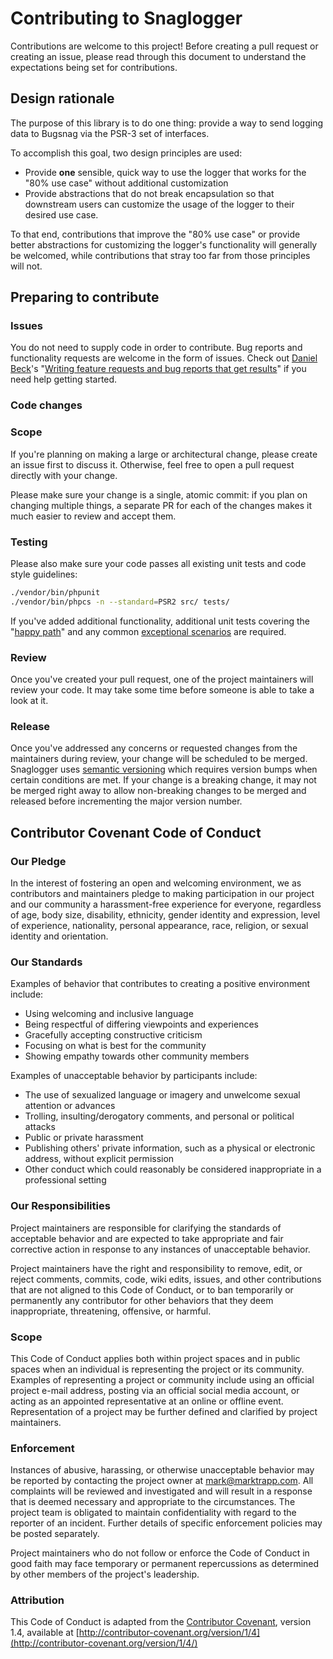 # Contributing to Snaglogger

Contributions are welcome to this project! Before creating a pull request or creating an issue, please read through this document to understand the expectations being set for contributions.

## Design rationale

The purpose of this library is to do one thing: provide a way to send logging data to Bugsnag via the PSR-3 set of interfaces.

To accomplish this goal, two design principles are used:

- Provide **one** sensible, quick way to use the logger that works for the "80% use case" without additional customization
- Provide abstractions that do not break encapsulation so that downstream users can customize the usage of the logger to their desired use case.

To that end, contributions that improve the "80% use case" or provide better abstractions for customizing the logger's functionality will generally be welcomed, while contributions that stray too far from those principles will not.

## Preparing to contribute

### Issues

You do not need to supply code in order to contribute. Bug reports and functionality requests are welcome in the form of issues. Check out [Daniel Beck](http://ddbeck.com)'s "[Writing feature requests and bug reports that get results](http://www.hackwriting.com/2012/09/19/writing-feature-requests-and-bug-reports-that-get-results-2/)" if you need help getting started.

### Code changes

### Scope

If you're planning on making a large or architectural change, please create an issue first to discuss it. Otherwise, feel free to open a pull request directly with your change.

Please make sure your change is a single, atomic commit: if you plan on changing multiple things, a separate PR for each of the changes makes it much easier to review and accept them.

### Testing

Please also make sure your code passes all existing unit tests and code style guidelines:

```sh
./vendor/bin/phpunit
./vendor/bin/phpcs -n --standard=PSR2 src/ tests/
```

If you've added additional functionality, additional unit tests covering the "[happy path](https://en.wikipedia.org/wiki/Happy_path)" and any common [exceptional scenarios](https://en.wikipedia.org/wiki/Negative_test) are required.

### Review

Once you've created your pull request, one of the project maintainers will review your code. It may take some time before someone is able to take a look at it.

### Release

Once you've addressed any concerns or requested changes from the maintainers during review, your change will be scheduled to be merged. Snaglogger uses [semantic versioning](https://semver.org) which requires version bumps when certain conditions are met. If your change is a breaking change, it may not be merged right away to allow non-breaking changes to be merged and released before incrementing the major version number.

## Contributor Covenant Code of Conduct

### Our Pledge

In the interest of fostering an open and welcoming environment, we as contributors and maintainers pledge to making participation in our project and our community a harassment-free experience for everyone, regardless of age, body size, disability, ethnicity, gender identity and expression, level of experience, nationality, personal appearance, race, religion, or sexual identity and orientation.

### Our Standards

Examples of behavior that contributes to creating a positive environment include:

* Using welcoming and inclusive language
* Being respectful of differing viewpoints and experiences
* Gracefully accepting constructive criticism
* Focusing on what is best for the community
* Showing empathy towards other community members

Examples of unacceptable behavior by participants include:

* The use of sexualized language or imagery and unwelcome sexual attention or advances
* Trolling, insulting/derogatory comments, and personal or political attacks
* Public or private harassment
* Publishing others' private information, such as a physical or electronic address, without explicit permission
* Other conduct which could reasonably be considered inappropriate in a professional setting

### Our Responsibilities

Project maintainers are responsible for clarifying the standards of acceptable behavior and are expected to take appropriate and fair corrective action in response to any instances of unacceptable behavior.

Project maintainers have the right and responsibility to remove, edit, or reject comments, commits, code, wiki edits, issues, and other contributions that are not aligned to this Code of Conduct, or to ban temporarily or permanently any contributor for other behaviors that they deem inappropriate, threatening, offensive, or harmful.

### Scope

This Code of Conduct applies both within project spaces and in public spaces when an individual is representing the project or its community. Examples of representing a project or community include using an official project e-mail address, posting via an official social media account, or acting as an appointed representative at an online or offline event. Representation of a project may be further defined and clarified by project maintainers.

### Enforcement

Instances of abusive, harassing, or otherwise unacceptable behavior may be reported by contacting the project owner at <mark@marktrapp.com>. All complaints will be reviewed and investigated and will result in a response that is deemed necessary and appropriate to the circumstances. The project team is obligated to maintain confidentiality with regard to the reporter of an incident. Further details of specific enforcement policies may be posted separately.

Project maintainers who do not follow or enforce the Code of Conduct in good faith may face temporary or permanent repercussions as determined by other members of the project's leadership.

### Attribution

This Code of Conduct is adapted from the [Contributor Covenant](http://contributor-covenant.org), version 1.4, available at [http://contributor-covenant.org/version/1/4](http://contributor-covenant.org/version/1/4/)

